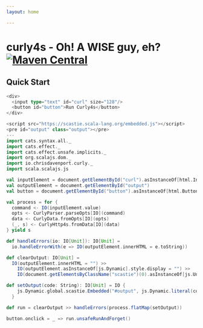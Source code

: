 ```yaml
---
layout: home

---
```


# curly4s - Oh! A WISE guy, eh? [![Maven Central](https://maven-badges.herokuapp.com/maven-central/io.chrisdavenport/curly_2.13/badge.svg)](https://maven-badges.herokuapp.com/maven-central/io.chrisdavenport/curly_2.13)

## Quick Start

```scala mdoc:js:invisible
<div>
  <input type="text" id="curl" size="128"/>
  <button id="button">Run Curly4s</button>
</div>

<script src="https://scastie.scala-lang.org/embedded.js"></script>
<pre id="output" class="output"></pre> 
---
import cats.syntax.all._
import cats.effect._
import cats.effect.unsafe.implicits._
import org.scalajs.dom._
import io.chrisdavenport.curly._
import scala.scalajs.js

val inputElement = document.getElementById("curl").asInstanceOf[html.Input]
val outputElement = document.getElementById("output")
val button = document.getElementById("button").asInstanceOf[html.Button]

val process = for {
  command <- IO(inputElement.value)
  opts <- CurlyParser.parseOpts[IO](command)
  data <- CurlyData.fromOpts[IO](opts)
  (_, s) <- CurlyHttp4s.fromData[IO](data)
} yield s

def handleErrors(io: IO[Unit]): IO[Unit] = 
  io.handleErrorWith(e => IO(outputElement.innerHTML = e.toString))

def clearOutput: IO[Unit] =
  IO(outputElement.innerHTML = "") >>
    IO(outputElement.asInstanceOf[js.Dynamic].style.display = "") >>
    IO(document.getElementsByClassName("scastie")(0).asInstanceOf[js.UndefOr[Element]].foreach(_.remove()))

def setOutput(code: String): IO[Unit] = IO {
    js.Dynamic.global.scastie.Embedded("#output", js.Dynamic.literal(code = code))
  }

def run = clearOutput >> handleErrors(process.flatMap(setOutput))

button.onclick = _ => run.unsafeRunAndForget()
```